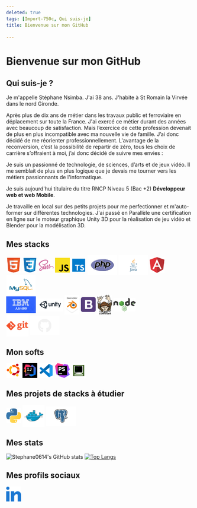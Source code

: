 ```yaml
---
deleted: true
tags: [Import-750c, Qui suis-je]
title: Bienvenue sur mon GitHub

---
```


# Bienvenue sur mon GitHub

## Qui suis-je ?

Je m'appelle Stéphane Nsimba. J'ai 38 ans. J'habite à St Romain la Virvée dans le nord Gironde.

Après plus de dix ans de métier dans les travaux public et ferroviaire en déplacement sur toute la France. J'ai exercé ce métier durant des années avec beaucoup de satisfaction. Mais l’exercice de cette profession devenait de plus en plus incompatible avec ma nouvelle vie de famille. J’ai donc décidé de me réorienter professionnellement. L'avantage de la reconversion, c’est la possibilité de repartir de zéro, tous les choix de carrière s’offraient à moi, j’ai donc décidé de suivre mes envies :

Je suis un passionné de technologie, de sciences, d’arts et de jeux vidéo. Il me semblait de plus en plus logique que je devais me tourner vers les métiers passionnants de l'informatique.

Je suis aujourd'hui titulaire du titre RNCP Niveau 5 (Bac +2) <b>Développeur web et web Mobile</b>.

Je travaille en local sur des petits projets pour me perfectionner et m'auto-former sur différentes technologies. J'ai passé en Parallèle une certification en ligne sur le moteur graphique Unity 3D pour la réalisation de jeu vidéo et Blender pour la modélisation 3D.



## Mes stacks

<!-- ![Alt text](./img/html.svg "html") -->
<img align="center" alt="html" width="40px" src="../img/html.svg" />
<img align="center" alt="css" width="40px" src="../img/css3.svg" />
<img align="center" alt="sass" width="40px" src="../img/sass.svg" />
<img align="center" alt="javascript" width="40px" src="../img/javascript.svg" />
<img align="center" alt="typescript" width="40px" src="../img/typescript.svg" />
<img align="center" alt="php" width="80px" src="../img/PHP.svg" />
<img align="center" alt="java" width="80px" src="../img/Java.svg" />
<img align="center" alt="angul" width="40px"src="../img/angular.svg"/>
<img align="center" alt="mysql" width="80px" src="../img/mysql.svg" />
<br>
<img align="center" alt="mysql" width="80px" src="../img/ibm.png" />
<img align="center" alt="unity" width="70px" src="../img/unity3d-ar21.png" />
<img align="center" alt="blender" width="40px" src="../img/blender.png" />
<img align="center" alt="bootstrap" width="40px" src="../img/bootstrap.svg" />
<img align="center" alt="composer" width="40px" src="../img/composer.svg" />
<img align="center" alt="nodeJs" width="60px" src="../img/nodejs.svg" />

<br>
<img align="center" alt="git" width="60px" src="../img/git-orange.svg" />
<img align="center" alt="github" width="80px" src="../img/GitHub.svg" />

## Mon softs

<img align="center" alt="ubuntu" width="40px" src="../img/Ubuntu.svg" />
<img align="center" alt="ubuntu" width="40px" src="../img/iconIntelij.jpg" />
<img align="center" alt="vscode=" width="40px" src="../img/vscode.svg" />
<img align="center" alt="phpstorm" width="40px" src="../img/phpstorm.svg" />
<img align="center" alt="phpstorm" width="40px" src="../img/mocha.png" />

## Mes projets de stacks à étudier

<img align="center" alt="python" width="40px" src="../img/python.svg" />
<img align="center" alt="docker" width="60px" src="../img/docker.svg" />
<img align="center" alt="PostGreSQL" width="80px" src="../img/PostgreSQL.svg" />

## Mes stats

![Stephane0614's GitHub stats](https://github-readme-stats.vercel.app/api?username=Stephane0614&show_icons=true&theme=onedark&count_private=true)
[![Top Langs](https://github-readme-stats.vercel.app/api/top-langs/?username=Stephane0614&layout=compact&count-private=true&theme=onedark)](https://github.com/Stephane0614/)

## Mes profils sociaux

<a href="https://www.linkedin.com/in/stephane-nsimba-29b0a923b/">
    <img align="center" alt="Linkedin" width="40px" src="../img/linkedin.svg" />
</a>

